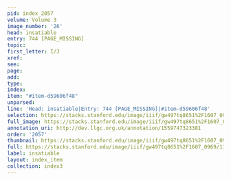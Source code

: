 ```yaml
---
pid: index_2057
volume: Volume 3
image_number: '26'
head: insatiable
entry: 744 [PAGE_MISSING]
topic: 
first_letter: I/J
xref: 
see: 
page: 
add: 
type: 
index: 
item: "#item-d59606f48"
unparsed: 
line: 'Head: insatiable|Entry: 744 [PAGE_MISSING]|#item-d59606f48'
selection: https://stacks.stanford.edu/image/iiif/gw497tq8651%2F1607_0969/1162,630,506,129/full/0/default.jpg
full_image: https://stacks.stanford.edu/image/iiif/gw497tq8651%2F1607_0969/full/full/0/default.jpg
annotation_uri: http://dev.llgc.org.uk/annotation/1559747323381
order: '2057'
thumbnail: https://stacks.stanford.edu/image/iiif/gw497tq8651%2F1607_0969/full/100,/0/default.jpg
full: https://stacks.stanford.edu/image/iiif/gw497tq8651%2F1607_0969/1162,630,506,129/full/0/default.jpg
label: insatiable
layout: index_item
collection: index3
---
```

